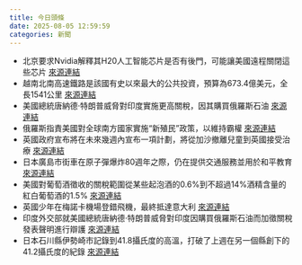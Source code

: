 ```yaml
---
title: 今日頭條
date: 2025-08-05 12:59:59
categories: 新聞            
---
```

- 北京要求Nvidia解釋其H20人工智能芯片是否有後門，可能讓美國遠程關閉這些芯片 [來源連結](https://asiatimes.com/2025/08/china-fears-nvidia-chips-could-track-trace-and-shut-down-its-ais/)
- 越南北南高速鐵路是該國有史以來最大的公共投資，預算為673.4億美元，全長1541公里 [來源連結](https://asiatimes.com/2025/08/vietnam-should-heed-the-risks-of-high-speed-rail-losses/)
- 美國總統唐納德·特朗普威脅對印度實施更高關稅，因其購買俄羅斯石油 [來源連結](https://www.thehindu.com/news/international/us-pursuing-neocolonial-policy-to-maintain-hegemony-russia/article69896164.ece)
- 俄羅斯指責美國對全球南方國家實施“新殖民”政策，以維持霸權 [來源連結](https://www.thehindu.com/news/international/us-pursuing-neocolonial-policy-to-maintain-hegemony-russia/article69896164.ece)
- 英國政府宣布將在未來幾週內宣布一項計劃，將從加沙撤離兒童到英國接受治療 [來源連結](https://www.theguardian.com/world/2025/aug/05/100-gaza-children-hope-to-be-evacuated-to-uk-for-urgent-medical-care)
- 日本廣島市街車在原子彈爆炸80週年之際，仍在提供交通服務並用於和平教育 [來源連結](https://www.japantimes.co.jp/news/2025/08/05/japan/atomic-bombed-train/)
- 美國對葡萄酒徵收的關稅範圍從某些起泡酒的0.6%到不超過14%酒精含量的紅白葡萄酒的1.5% [來源連結](https://www.theguardian.com/world/live/2025/aug/05/ukraine-russia-zelenskyy-putin-eu-us-tariffs-europe-latest-news-updates)
- 英國少年在梅諾卡機場登錯飛機，最終抵達意大利 [來源連結](https://www.theguardian.com/world/2025/aug/05/british-teenager-boards-wrong-flight-at-menorca-airport-and-ends-up-in-italy)
- 印度外交部就美國總統唐納德·特朗普威脅對印度因購買俄羅斯石油而加徵關稅發表聲明進行辯護 [來源連結](https://www.thehindu.com/news/national/mea-latest-statement-indicates-india-may-change-tack-to-face-us-tariffs-eu-sanctions-on-russian-oil/article69896204.ece)
- 日本石川縣伊勢崎市記錄到41.8攝氏度的高溫，打破了上週在另一個縣創下的41.2攝氏度的紀錄 [來源連結](https://www.japantimes.co.jp/news/2025/08/05/japan/society/japan-records-hottest-day/)



